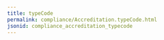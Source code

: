 ```yaml
---
title: typeCode
permalink: compliance/Accreditation.typeCode.html
jsonid: compliance_accreditation_typecode
---
```

